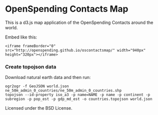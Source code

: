 # OpenSpending Contacts Map

This is a d3.js map application of the OpenSpending Contacts around the world.

Embed like this:

    <iframe frameBorder="0" src="http://openspending.github.io/oscontactsmap/" width="940px" height="320px"></iframe>


### Create topojson data

Download natural earth data and then run:

    ogr2ogr -f GeoJSON world.json ne_50m_admin_0_countries/ne_50m_admin_0_countries.shp
    topojson --id-property iso_a3 -p name=NAME -p name -p continent -p subregion -p pop_est -p gdp_md_est -o countries.topojson world.json


Licensed under the BSD License.

